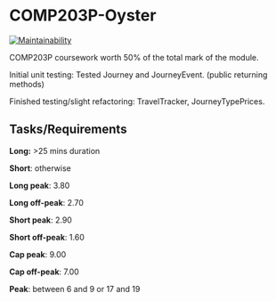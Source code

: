 # COMP203P-Oyster
[![Maintainability](https://api.codeclimate.com/v1/badges/750517f0a519ed156031/maintainability)](https://codeclimate.com/github/Grayfeather/COMP203P-Oyster/maintainability)

COMP203P coursework worth 50% of the total mark of the module. 

Initial unit testing: Tested Journey and JourneyEvent. (public returning methods)

Finished testing/slight refactoring: TravelTracker, JourneyTypePrices. 

## Tasks/Requirements

**Long:** >25 mins duration

**Short**: otherwise

**Long peak**: 3.80

**Long off-peak**: 2.70

**Short peak**: 2.90

**Short off-peak**: 1.60

**Cap peak**: 9.00

**Cap off-peak**: 7.00

**Peak**: between 6 and 9 or 17 and 19

